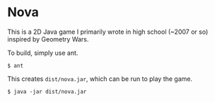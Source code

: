 # Nova

This is a 2D Java game I primarily wrote in high school (~2007 or so) inspired
by Geometry Wars.

To build, simply use ant.

```
$ ant
```

This creates `dist/nova.jar`, which can be run to play the game.

```
$ java -jar dist/nova.jar
```
